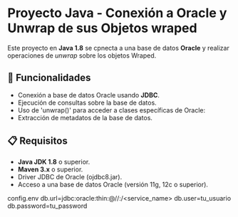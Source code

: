 # Proyecto Java - Conexión a Oracle y Unwrap de sus Objetos wraped

Este proyecto en **Java 1.8** se cpnecta a una base de datos **Oracle** y 
realizar operaciones de *unwrap* sobre los objetos Wraped.

## 🚀 Funcionalidades

- Conexión a base de datos Oracle usando **JDBC**.
- Ejecución de consultas sobre la base de datos.
- Uso de 'unwrap()' para acceder a clases específicas de Oracle:
- Extracción de metadatos de la base de datos.

## 📋 Requisitos

- **Java JDK 1.8** o superior.
- **Maven 3.x** o superior.
- Driver JDBC de Oracle (ojdbc8.jar).
- Acceso a una base de datos Oracle (versión 11g, 12c o superior).

config.env
db.url=jdbc:oracle:thin:@//<host>:<puerto>/<service_name>
db.user=tu_usuario
db.password=tu_password

